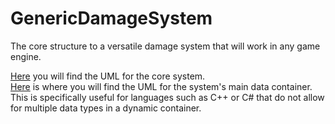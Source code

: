 # GenericDamageSystem
The core structure to a versatile damage system that will work in any game engine. 

[Here](https://lucid.app/lucidchart/invitations/accept/inv_5e263730-9f7d-47cc-804e-15f51c7780c5) you will find the UML for the core system.<br>
[Here](https://lucid.app/lucidchart/invitations/accept/inv_1fa98b88-f0fd-48a3-ae7b-feb1cd62f5c9) is where you will find the UML for the system's main data container. This is specifically useful for languages such as C++ or C# that do not allow for multiple data types in a dynamic container.
